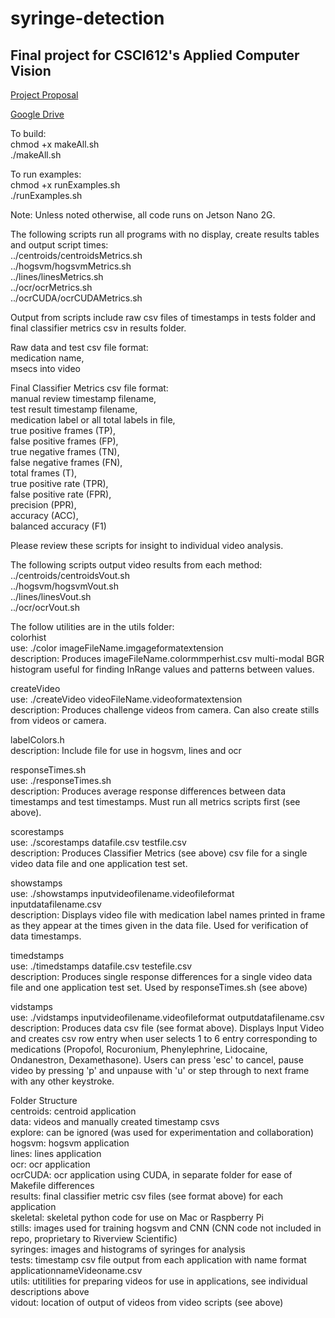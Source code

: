 # syringe-detection
## Final project for CSCI612's Applied Computer Vision

[Project Proposal](https://docs.google.com/document/d/1sehzGn4JcLvFzAshE9lnEjXlV90Zkglq8QPydF9xlk8/edit)

[Google Drive](https://drive.google.com/drive/folders/1tQvCCrOVV-lOu0Dz0uJPwqgfOd_VtzBX)

To build:  
chmod +x makeAll.sh  
./makeAll.sh  

To run examples:  
chmod +x runExamples.sh  
./runExamples.sh  

Note: Unless noted otherwise, all code runs on Jetson Nano 2G.  

The following scripts run all programs with no display, create results tables and output script times:  
../centroids/centroidsMetrics.sh  
../hogsvm/hogsvmMetrics.sh  
../lines/linesMetrics.sh  
../ocr/ocrMetrics.sh  
../ocrCUDA/ocrCUDAMetrics.sh  

Output from scripts include raw csv files of timestamps in tests folder and final classifier metrics csv in results folder.  

Raw data and test csv file format:    
medication name,  
msecs into video  

Final Classifier Metrics csv file format:    
manual review timestamp filename,  
test result timestamp filename,  
medication label or all total labels in file,  
true positive frames (TP),  
false positive frames (FP),  
true negative frames (TN),  
false negative frames (FN),  
total frames (T),  
true positive rate (TPR),  
false positive rate (FPR),  
precision (PPR),  
accuracy (ACC),  
balanced accuracy (F1)  

Please review these scripts for insight to individual video analysis.  

The following scripts output video results from each method:  
../centroids/centroidsVout.sh  
../hogsvm/hogsvmVout.sh  
../lines/linesVout.sh  
../ocr/ocrVout.sh  

The follow utilities are in the utils folder:  
colorhist  
use: ./color imageFileName.imgageformatextension  
description:  Produces imageFileName.colormmperhist.csv multi-modal BGR histogram useful for finding InRange values and patterns between values.  

createVideo  
use: ./createVideo videoFileName.videoformatextension  
description:  Produces challenge videos from camera.  Can also create stills from videos or camera.  

labelColors.h  
description:  Include file for use in hogsvm, lines and ocr  

responseTimes.sh  
use: ./responseTimes.sh  
description:  Produces average response differences between data timestamps and test timestamps.  Must run all metrics scripts first (see above).  

scorestamps  
use: ./scorestamps datafile.csv testfile.csv  
description:  Produces Classifier Metrics (see above) csv file for a single video data file and one application test set.  

showstamps  
use: ./showstamps inputvideofilename.videofileformat inputdatafilename.csv  
description:  Displays video file with medication label names printed in frame as they appear at the times given in the data file.  Used for verification of data timestamps.  

timedstamps  
use: ./timedstamps datafile.csv testefile.csv  
description: Produces single response differences for a single video data file and one application test set.  Used by responseTimes.sh (see above)  

vidstamps  
use: ./vidstamps inputvideofilename.videofileformat outputdatafilename.csv  
description:  Produces data csv file (see format above).  Displays Input Video and creates csv row entry when user selects 1 to 6 entry corresponding to medications (Propofol, Rocuronium, Phenylephrine, Lidocaine, Ondanestron, Dexamethasone).  Users can press 'esc' to cancel, pause video by pressing 'p' and unpause with 'u' or step through to next frame with any other keystroke.  

Folder Structure  
centroids:  centroid application  
data: videos and manually created timestamp csvs  
explore: can be ignored (was used for experimentation and collaboration)  
hogsvm:  hogsvm application  
lines:  lines application  
ocr:  ocr application  
ocrCUDA:  ocr application using CUDA, in separate folder for ease of Makefile differences  
results:  final classifier metric csv files (see format above) for each application  
skeletal:  skeletal python code for use on Mac or Raspberry Pi  
stills:  images used for training hogsvm and CNN (CNN code not included in repo, proprietary to Riverview Scientific)  
syringes:  images and histograms of syringes for analysis  
tests:  timestamp csv file output from each application with name format applicationnameVideoname.csv  
utils:  utitilities for preparing videos for use in applications, see individual descriptions above  
vidout:  location of output of videos from video scripts (see above)  
